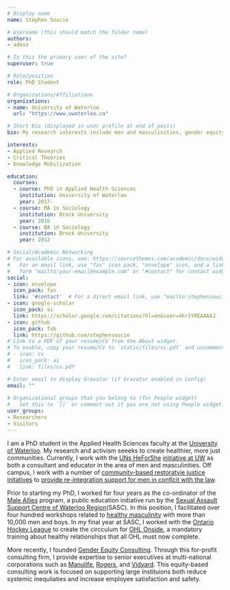 ```yaml
---
# Display name
name: Stephen Soucie

# Username (this should match the folder name)
authors:
- admin

# Is this the primary user of the site?
superuser: true

# Role/position
role: PhD Student

# Organizations/Affiliations
organizations:
- name: University of Waterloo 
  url: "https://www.uwaterloo.ca"

# Short bio (displayed in user profile at end of posts)
bio: My research interests include men and masculinities, gender equity, and allyship.

interests:
- Applied Research
- Critical Theories
- Knowledge Mobilization

education:
  courses:
  - course: PhD in Applied Health Sciences
    institution: University of Waterloo
    year: 2017-
  - course: MA in Sociology
    institution: Brock University
    year: 2016
  - course: BA in Sociology
    institution: Brock University
    year: 2012

# Social/Academic Networking
# For available icons, see: https://sourcethemes.com/academic/docs/widgets/#icons
#   For an email link, use "fas" icon pack, "envelope" icon, and a link in the
#   form "mailto:your-email@example.com" or "#contact" for contact widget.
social:
- icon: envelope
  icon_pack: fas
  link: '#contact'  # For a direct email link, use "mailto:stephensoucie@gmail.com".
- icon: google-scholar
  icon_pack: ai
  link: https://scholar.google.com/citations?hl=en&user=4hrItREAAAAJ
- icon: github
  icon_pack: fab
  link: https://github.com/stephensoucie
# Link to a PDF of your resume/CV from the About widget.
# To enable, copy your resume/CV to `static/files/cv.pdf` and uncomment the lines below.  
# - icon: cv
#   icon_pack: ai
#   link: files/cv.pdf

# Enter email to display Gravatar (if Gravatar enabled in Config)
email: ""
  
# Organizational groups that you belong to (for People widget)
#   Set this to `[]` or comment out if you are not using People widget.  
user_groups:
- Researchers
- Visitors
---
```


I am a PhD student in the Applied Health Sciences faculty at the [University of Waterloo](https://uwaterloo.ca/). My research and activism seeeks to create healthier, more just communities. Currently, I work with the [UNs HeForShe](https://https://www.heforshe.org/en/) [initiative at UW](https://uwaterloo.ca/heforshe/) as both a consultant and educator in the area of men and masculinities. Off campus, I work with a number of [community-based restoratvie justice initatives](https://www.youtube.com/watch?v=bW0juNi-wb4/) to [provide re-integration support for men in conflcit with the law](https://cjiwr.com/stride/stride-men/).

Prior to starting my PhD, I worked for four years as the co-ordinator of the [Male Allies](https://maleallies.org/) program, a public education initiative run by the [Sexual Assault Support Centre of Waterloo Region](https://sascwr.org/)(SASC). In this position, I facilitated over four hundred workshops related to [healthy masculinity](https://www.youtube.com/watch?v=vQZUtjQkdWs/) with more than 10,000 men and boys. In my final year at SASC, I worked with the [Ontario Hockey League](https://ontariohockeyleague.com/) to create the circculum for [OHL Onside](https://ontariohockeyleague.com/article/ohl-announces-launch-of-ohl-onside/), a mandatory training about healthy relationships that all OHL must now complete.

More recently, I founded [Gender Equity Consulting](https://genderequity.ca/). Through this for-profit consulting firm, I provide expertise to senior executives at multi-national corporations such as [Manulife](https://manulife.com/), [Rogers](https://rogers.com/), and [Vidyard](https://vidyard.com). This equity-based consulting work is focused on supporting large instituions both reduce systemic inequliaties and increase employee satisfaction and safety.
